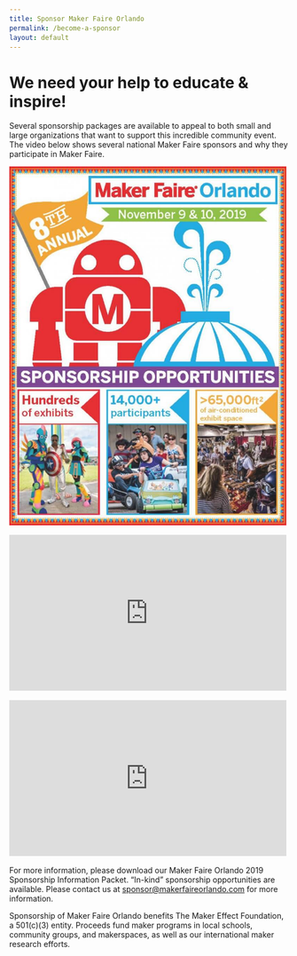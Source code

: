 ```yaml
---
title: Sponsor Maker Faire Orlando
permalink: /become-a-sponsor
layout: default
---
```


# We need your help to educate & inspire!
Several sponsorship packages are available to appeal to both small and large organizations that want to support this incredible community event. The video below shows several national Maker Faire sponsors and why they participate in Maker Faire.

<p><a href="/assets/pdf/MFO2019_sponsor_packet_v1.pdf"><img class="alignleft" src="/assets/images/MFO2019_sponsor_packet_cover-791x1024.jpg" alt="" width="500" height="647" data-pagespeed-url-hash="4066931476" onload="pagespeed.CriticalImages.checkImageForCriticality(this);"></a></p>


<p><iframe src="https://player.vimeo.com/video/49924790?dnt=1&amp;app_id=122963" width="500" height="281" frameborder="0" title="Why Sponsors Love Maker Faire" allow="autoplay; fullscreen" allowfullscreen=""></iframe></p>


<p><iframe width="500" height="281" src="https://www.youtube.com/embed/g6SkFhdnwmU?feature=oembed" frameborder="0" allow="accelerometer; autoplay; encrypted-media; gyroscope; picture-in-picture" allowfullscreen=""></iframe></p>

For more information, please download our Maker Faire Orlando 2019 Sponsorship Information Packet. “In-kind” sponsorship opportunities are available. Please contact us at sponsor@makerfaireorlando.com  for more information.

Sponsorship of Maker Faire Orlando benefits The Maker Effect Foundation, a 501(c)(3) entity. Proceeds fund maker programs in local schools, community groups, and makerspaces, as well as our international maker research efforts.
